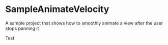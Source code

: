 SampleAnimateVelocity
=====================

A sample project that shows how to smoothly animate a view after the user stops panning it

Test